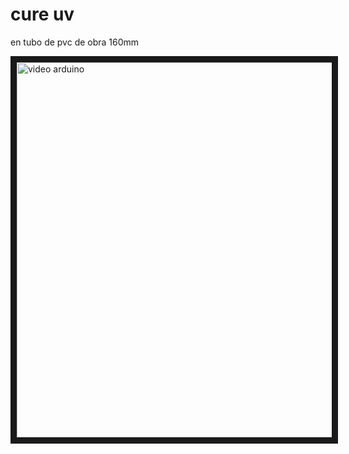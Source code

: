 # cure uv
 
en tubo de pvc de obra 160mm

<a href="http://www.youtube.com/watch?feature=player_embedded&v=orLP6mOraws
" target="_blank"><img src="http://img.youtube.com/vi/orLP6mOraws/0.jpg" 
alt="video arduino" width="800" height="600" border="10" /></a>
